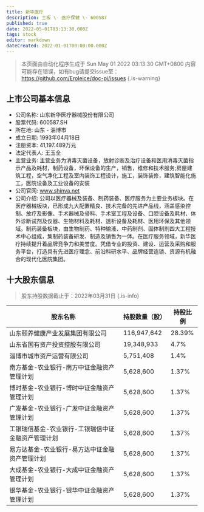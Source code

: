 ```yaml
---
title: 新华医疗
description: 主板 \- 医疗保健 \- 600587
published: true
date: 2022-05-01T03:13:30.000Z
tags: stock
editor: markdown
dateCreated: 2022-01-01T00:00:00.000Z
---
```


> 本页面由自动化程序生成于 Sun May 01 2022 03:13:30 GMT+0800
> 内容可能存在错误，如有bug请提交issue至：https://github.com/Eroleice/doc-pi/issues
{.is-warning}

## 上市公司基本信息
- 公司名称: 山东新华医疗器械股份有限公司
- 股票代码: 600587.SH
- 所在地: 山东 - 淄博市
- 成立日期: 1993年04月18日
- 注册资本: 41,197.489万元
- 法定代表人: 王玉全
- 主营业务: 主营业务为消毒灭菌设备，放射诊断及治疗设备和医用消毒灭菌指示产品及耗材，制药设备，环保设备的生产，销售，维修和技术服务;房屋建筑工程，空气净化工程及室内装饰工程设计，施工，装饰装修，建筑智能化施工，医院设备及工业设备的安装
- 公司官网: www.shinva.net
- 公司介绍: 公司以医疗器械及装备、制药装备、医疗服务为主要业务板块。在医疗器械板块，已形成九大配置精良、技术完备的先进产品线，涵盖感染控制、放疗及影像、手术器械及骨科、手术室工程及设备、口腔设备及耗材、体外诊断试剂及仪器、生物材料及耗材、透析设备及耗材、医用环保及其他领域。制药装备板块，由生物制药、特种输液、中药制剂、固体制剂四大工程技术中心组成，集制药装备研发、制造及销售为一体。在医疗服务领域，新华医疗持续提升着品牌竞争力和美誉度。凭借专业的投资、建设、运营及采购和服务平台，打造具有先进医疗理念、前沿科研水平、品牌经营连锁、资源有机融合的现代化医院集团。


## 十大股东信息
> 股东持股数据截止于：2022年03月31日
{.is-info}

| 股东名称 | 持股数量（股） | 持股比例 |
| --- | --- | --- |
| 山东颐养健康产业发展集团有限公司 | 116,947,642 | 28.39% |
| 山东省国有资产投资控股有限公司 | 19,348,933 | 4.7% |
| 淄博市城市资产运营有限公司 | 5,751,408 | 1.4% |
| 南方基金-农业银行-南方中证金融资产管理计划 | 5,628,600 | 1.37% |
| 博时基金-农业银行-博时中证金融资产管理计划 | 5,628,600 | 1.37% |
| 广发基金-农业银行-广发中证金融资产管理计划 | 5,628,600 | 1.37% |
| 工银瑞信基金-农业银行-工银瑞信中证金融资产管理计划 | 5,628,600 | 1.37% |
| 易方达基金-农业银行-易方达中证金融资产管理计划 | 5,628,600 | 1.37% |
| 大成基金-农业银行-大成中证金融资产管理计划 | 5,628,600 | 1.37% |
| 银华基金-农业银行-银华中证金融资产管理计划 | 5,628,600 | 1.37% |





